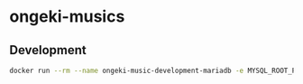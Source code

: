 # ongeki-musics

## Development

```sh
docker run --rm --name ongeki-music-development-mariadb -e MYSQL_ROOT_PASSWORD=password -d mariadb:10.4.13-bionic -p 3306:33060
```
